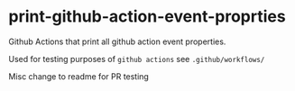 # print-github-action-event-proprties
Github Actions that print all github action event properties.

Used for testing purposes of `github actions` see `.github/workflows/`

Misc change to readme for PR testing